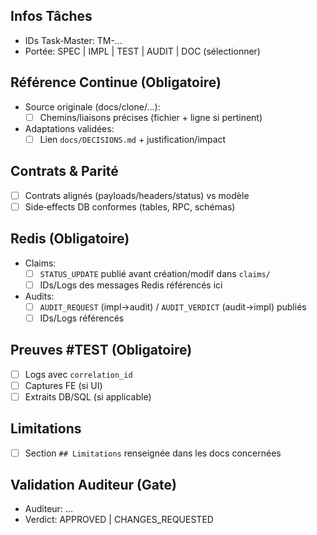 ## Infos Tâches
- IDs Task‑Master: TM-...
- Portée: SPEC | IMPL | TEST | AUDIT | DOC (sélectionner)

## Référence Continue (Obligatoire)
- Source originale (docs/clone/...):
  - [ ] Chemins/liaisons précises (fichier + ligne si pertinent)
- Adaptations validées:
  - [ ] Lien `docs/DECISIONS.md` + justification/impact

## Contrats & Parité
- [ ] Contrats alignés (payloads/headers/status) vs modèle
- [ ] Side‑effects DB conformes (tables, RPC, schémas)

## Redis (Obligatoire)
- Claims:
  - [ ] `STATUS_UPDATE` publié avant création/modif dans `claims/`
  - [ ] IDs/Logs des messages Redis référencés ici
- Audits:
  - [ ] `AUDIT_REQUEST` (impl→audit) / `AUDIT_VERDICT` (audit→impl) publiés
  - [ ] IDs/Logs référencés

## Preuves #TEST (Obligatoire)
- [ ] Logs avec `correlation_id`
- [ ] Captures FE (si UI)
- [ ] Extraits DB/SQL (si applicable)

## Limitations
- [ ] Section `## Limitations` renseignée dans les docs concernées

## Validation Auditeur (Gate)
- Auditeur: ...
- Verdict: APPROVED | CHANGES_REQUESTED


